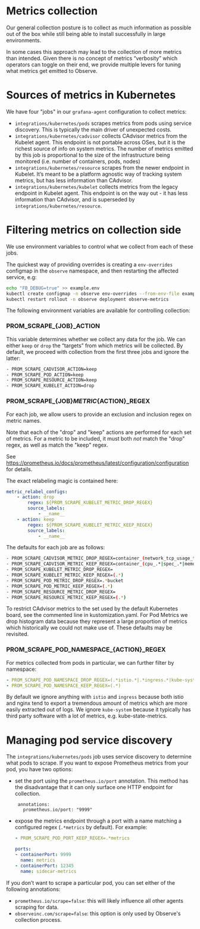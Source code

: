 # Metrics collection

Our general collection posture is to collect as much information as possible out of the box while still being able to install successfully in large environments.

In some cases this approach may lead to the collection of more metrics than
intended. Given there is no concept of metrics “verbosity” which operators can
toggle on their end, we provide multiple levers for tuning what metrics get
emitted to Observe.

# Sources of metrics in Kubernetes

We have four "jobs" in our `grafana-agent` configuration to collect metrics:

- `integrations/kubernetes/pods` scrapes metrics from pods using service discovery. This is typically the main driver of unexpected costs.
- `integrations/kubernetes/cadvisor` collects CAdvisor metrics from the Kubelet agent. This endpoint is not portable across OSes, but it is the richest source of info on system metrics. The number of metrics emitted by this job is proportional to the size of the infrastructure being monitored (i.e. number of containers, pods, nodes)
- `integrations/kubernetes/resource` scrapes from the newer endpoint in Kubelet. It’s meant to be a platform agnostic way of tracking system metrics, but has less information than CAdvisor.
- `integrations/kubernetes/kubelet` collects metrics from the legacy endpoint in Kubelet agent. This endpoint is on the way out - it has less information than CAdvisor, and is superseded by `integrations/kubernetes/resource`.

# Filtering metrics on collection side

We use environment variables to control what we collect from each of these jobs.

The quickest way of providing overrides is creating a `env-overrides` configmap in the `observe` namespace, and then restarting the affected service, e.g:

```bash
echo "FB_DEBUG=true" >> example.env
kubectl create configmap -n observe env-overrides --from-env-file example.env
kubectl restart rollout -n observe deployment observe-metrics
```

The following environment variables are available for controlling collection:

### PROM_SCRAPE_{JOB}_ACTION

This variable determines whether we collect any data for the job. We can either `keep` or `drop` the “targets” from which metrics will be collected. By default, we proceed with collection from the first three jobs and ignore the latter:

```bash
- PROM_SCRAPE_CADVISOR_ACTION=keep
- PROM_SCRAPE_POD_ACTION=keep
- PROM_SCRAPE_RESOURCE_ACTION=keep
- PROM_SCRAPE_KUBELET_ACTION=drop
```

### PROM_SCRAPE_{JOB}_METRIC_{ACTION}_REGEX

For each job, we allow users to provide an exclusion and inclusion regex on metric names.

Note that each of the "drop" and "keep" actions are performed for each set
of metrics. For a metric to be included, it must both *not* match the
"drop" regex, as well as match the "keep" regex.

See https://prometheus.io/docs/prometheus/latest/configuration/configuration for details.

The exact relabeling magic is contained here:

```yaml
metric_relabel_configs:
    - action: drop
        regex: ${PROM_SCRAPE_KUBELET_METRIC_DROP_REGEX}
        source_labels:
            - __name__
    - action: keep
        regex: ${PROM_SCRAPE_KUBELET_METRIC_KEEP_REGEX}
        source_labels:
            - __name__
```

The defaults for each job are as follows:

```bash
- PROM_SCRAPE_CADVISOR_METRIC_DROP_REGEX=container_(network_tcp_usage_total|network_udp_usage_total|tasks_state|cpu_load_average_10s)
- PROM_SCRAPE_CADVISOR_METRIC_KEEP_REGEX=container_(cpu_.*|spec_.*|memory_.*|network_.*|fs_.*|file_descriptors)|machine_(cpu_cores|memory_bytes)
- PROM_SCRAPE_KUBELET_METRIC_DROP_REGEX=
- PROM_SCRAPE_KUBELET_METRIC_KEEP_REGEX=(.*)
- PROM_SCRAPE_POD_METRIC_DROP_REGEX=.*bucket
- PROM_SCRAPE_POD_METRIC_KEEP_REGEX=(.*)
- PROM_SCRAPE_RESOURCE_METRIC_DROP_REGEX=
- PROM_SCRAPE_RESOURCE_METRIC_KEEP_REGEX=(.*)
```

To restrict CAdvisor metrics to the set used by the default Kubernetes board, see the commented line in kustomization.yaml.
For Pod Metrics we drop histogram data because they represent a large proportion of metrics which historically we could not make use of. These defaults may be revisited.

### PROM_SCRAPE_POD_NAMESPACE_{ACTION}_REGEX

For metrics collected from pods in particular, we can further filter by namespace:

```yaml
- PROM_SCRAPE_POD_NAMESPACE_DROP_REGEX=(.*istio.*|.*ingress.*|kube-system)
- PROM_SCRAPE_POD_NAMESPACE_KEEP_REGEX=(.*)
```

By default we ignore anything with `istio` and `ingress` because both istio and nginx tend to export a tremendous amount of metrics which are more easily extracted out of logs. We ignore `kube-system` because it typically has third party software with a lot of metrics, e.g. kube-state-metrics.

# Managing pod service discovery

The `integrations/kubernetes/pods` job uses service discovery to determine what pods to scrape. If you want to expose Prometheus metrics from your pod, you have two options:

- set the port using the `prometheus.io/port` annotation. This method has the disadvantage that it can only surface one HTTP endpoint for collection.
    ```
     annotations:
       prometheus.io/port: "9999"
    ```
- expose the metrics endpoint through a port with a name matching a configured regex (`.*metrics` by default). For example:
    ```yaml
    - PROM_SCRAPE_POD_PORT_KEEP_REGEX=.*metrics
    ```
    ```yaml
    ports:
    - containerPort: 9999
      name: metrics
    - containerPort: 12345
      name: sidecar-metrics
    ```

If you don’t want to scrape a particular pod, you can set either of the following annotations:

- `prometheus.io/scrape=false`: this will likely influence all other agents scraping for data.
- `observeinc.com/scrape=false`: this option is only used by Observe's collection process.
